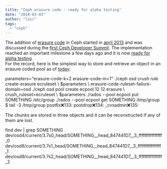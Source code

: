 ```yaml
---
title: "Ceph erasure code : ready for alpha testing"
date: "2014-03-03"
author: "loic"
tags: 
  - "ceph"
---
```


The addition of [erasure code](http://en.wikipedia.org/wiki/Erasure_code) in Ceph started in [april 2013](https://wiki.ceph.com/Planning/Blueprints/Dumpling/Erasure_encoding_as_a_storage_backend) and was discussed during the [first Ceph Developer Summit](https://wiki.ceph.com/Planning/CDS/Dumpling). The implementation reached an important milestone a few days ago and it is now [ready for alpha testing](http://permalink.gmane.org/gmane.comp.file-systems.ceph.devel/18760).  
For the record, here is the simplest way to store and retrieve an object in an erasure coded pool as of [today](https://github.com/ceph/ceph/commit/ffdfb846a20e478f921232447188d49b5470f854):

parameters="erasure-code-k=2 erasure-code-m=1"
./ceph osd crush rule create-erasure ecruleset \\
  $parameters \\
  erasure-code-ruleset-failure-domain=osd
./ceph osd pool create ecpool 12 12 erasure \\
  crush\_ruleset=ecruleset \\
  $parameters
./rados --pool ecpool put SOMETHING /etc/group
./rados --pool ecpool get SOMETHING /tmp/group
$ tail -3 /tmp/group
postfix:x:133:
postdrop:x:134:
\_cvsadmin:x:135:

The chunks are stored in three objects and it can be reconstructed if any of them are lost.

find dev | grep SOMETHING
dev/osd4/current/3.7s0\_head/SOMETHING\_\_head\_847441D7\_\_3\_ffffffffffffffff\_0
dev/osd6/current/3.7s1\_head/SOMETHING\_\_head\_847441D7\_\_3\_ffffffffffffffff\_1
dev/osd9/current/3.7s2\_head/SOMETHING\_\_head\_847441D7\_\_3\_ffffffffffffffff\_2
